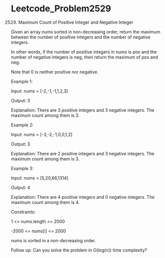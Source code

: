 # Leetcode_Problem2529




2529. Maximum Count of Positive Integer and Negative Integer



Given an array nums sorted in non-decreasing order, return the maximum between the number of positive integers and the number of negative integers.




In other words, if the number of positive integers in nums is pos and the number of negative integers is neg, then return the maximum of pos and neg.




Note that 0 is neither positive nor negative.

 

Example 1:



Input: nums = [-2,-1,-1,1,2,3]




Output: 3




Explanation: There are 3 positive integers and 3 negative integers. The maximum count among them is 3.




Example 2:





Input: nums = [-3,-2,-1,0,0,1,2]



Output: 3



Explanation: There are 2 positive integers and 3 negative integers. The maximum count among them is 3.




Example 3:





Input: nums = [5,20,66,1314]




Output: 4





Explanation: There are 4 positive integers and 0 negative integers. The maximum count among them is 4.
 





Constraints:





1 <= nums.length <= 2000





-2000 <= nums[i] <= 2000





nums is sorted in a non-decreasing order.
 






Follow up: Can you solve the problem in O(log(n)) time complexity?

